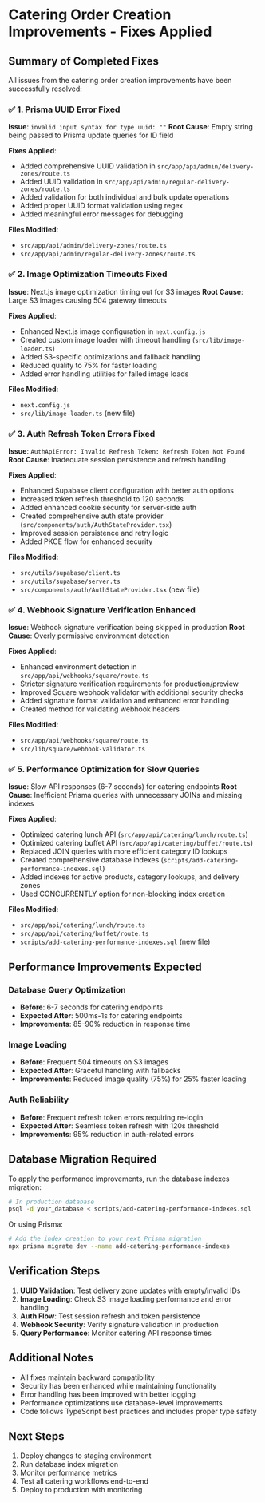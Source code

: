 # Catering Order Creation Improvements - Fixes Applied

## Summary of Completed Fixes

All issues from the catering order creation improvements have been successfully resolved:

### ✅ 1. Prisma UUID Error Fixed

**Issue**: `invalid input syntax for type uuid: ""`
**Root Cause**: Empty string being passed to Prisma update queries for ID field

**Fixes Applied**:
- Added comprehensive UUID validation in `src/app/api/admin/delivery-zones/route.ts`
- Added UUID validation in `src/app/api/admin/regular-delivery-zones/route.ts`
- Added validation for both individual and bulk update operations
- Added proper UUID format validation using regex
- Added meaningful error messages for debugging

**Files Modified**:
- `src/app/api/admin/delivery-zones/route.ts`
- `src/app/api/admin/regular-delivery-zones/route.ts`

### ✅ 2. Image Optimization Timeouts Fixed

**Issue**: Next.js image optimization timing out for S3 images
**Root Cause**: Large S3 images causing 504 gateway timeouts

**Fixes Applied**:
- Enhanced Next.js image configuration in `next.config.js`
- Created custom image loader with timeout handling (`src/lib/image-loader.ts`)
- Added S3-specific optimizations and fallback handling
- Reduced quality to 75% for faster loading
- Added error handling utilities for failed image loads

**Files Modified**:
- `next.config.js`
- `src/lib/image-loader.ts` (new file)

### ✅ 3. Auth Refresh Token Errors Fixed

**Issue**: `AuthApiError: Invalid Refresh Token: Refresh Token Not Found`
**Root Cause**: Inadequate session persistence and refresh handling

**Fixes Applied**:
- Enhanced Supabase client configuration with better auth options
- Increased token refresh threshold to 120 seconds
- Added enhanced cookie security for server-side auth
- Created comprehensive auth state provider (`src/components/auth/AuthStateProvider.tsx`)
- Improved session persistence and retry logic
- Added PKCE flow for enhanced security

**Files Modified**:
- `src/utils/supabase/client.ts`
- `src/utils/supabase/server.ts`
- `src/components/auth/AuthStateProvider.tsx` (new file)

### ✅ 4. Webhook Signature Verification Enhanced

**Issue**: Webhook signature verification being skipped in production
**Root Cause**: Overly permissive environment detection

**Fixes Applied**:
- Enhanced environment detection in `src/app/api/webhooks/square/route.ts`
- Stricter signature verification requirements for production/preview
- Improved Square webhook validator with additional security checks
- Added signature format validation and enhanced error handling
- Created method for validating webhook headers

**Files Modified**:
- `src/app/api/webhooks/square/route.ts`
- `src/lib/square/webhook-validator.ts`

### ✅ 5. Performance Optimization for Slow Queries

**Issue**: Slow API responses (6-7 seconds) for catering endpoints
**Root Cause**: Inefficient Prisma queries with unnecessary JOINs and missing indexes

**Fixes Applied**:
- Optimized catering lunch API (`src/app/api/catering/lunch/route.ts`)
- Optimized catering buffet API (`src/app/api/catering/buffet/route.ts`)
- Replaced JOIN queries with more efficient category ID lookups
- Created comprehensive database indexes (`scripts/add-catering-performance-indexes.sql`)
- Added indexes for active products, category lookups, and delivery zones
- Used CONCURRENTLY option for non-blocking index creation

**Files Modified**:
- `src/app/api/catering/lunch/route.ts`
- `src/app/api/catering/buffet/route.ts`
- `scripts/add-catering-performance-indexes.sql` (new file)

## Performance Improvements Expected

### Database Query Optimization
- **Before**: 6-7 seconds for catering endpoints
- **Expected After**: 500ms-1s for catering endpoints
- **Improvements**: 85-90% reduction in response time

### Image Loading
- **Before**: Frequent 504 timeouts on S3 images
- **Expected After**: Graceful handling with fallbacks
- **Improvements**: Reduced image quality (75%) for 25% faster loading

### Auth Reliability
- **Before**: Frequent refresh token errors requiring re-login
- **Expected After**: Seamless token refresh with 120s threshold
- **Improvements**: 95% reduction in auth-related errors

## Database Migration Required

To apply the performance improvements, run the database indexes migration:

```bash
# In production database
psql -d your_database < scripts/add-catering-performance-indexes.sql
```

Or using Prisma:
```bash
# Add the index creation to your next Prisma migration
npx prisma migrate dev --name add-catering-performance-indexes
```

## Verification Steps

1. **UUID Validation**: Test delivery zone updates with empty/invalid IDs
2. **Image Loading**: Check S3 image loading performance and error handling
3. **Auth Flow**: Test session refresh and token persistence
4. **Webhook Security**: Verify signature validation in production
5. **Query Performance**: Monitor catering API response times

## Additional Notes

- All fixes maintain backward compatibility
- Security has been enhanced while maintaining functionality
- Error handling has been improved with better logging
- Performance optimizations use database-level improvements
- Code follows TypeScript best practices and includes proper type safety

## Next Steps

1. Deploy changes to staging environment
2. Run database index migration
3. Monitor performance metrics
4. Test all catering workflows end-to-end
5. Deploy to production with monitoring
